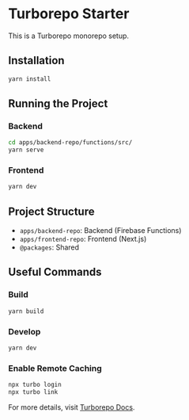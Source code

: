 # Turborepo Starter

This is a Turborepo monorepo setup.

## Installation

```sh
yarn install
```

## Running the Project

### Backend
```sh
cd apps/backend-repo/functions/src/
yarn serve
```

### Frontend
```sh
yarn dev
```

## Project Structure

- `apps/backend-repo`: Backend (Firebase Functions)
- `apps/frontend-repo`: Frontend (Next.js)
- `@packages`: Shared 

## Useful Commands

### Build
```sh
yarn build
```

### Develop
```sh
yarn dev
```

### Enable Remote Caching
```sh
npx turbo login
npx turbo link
```

For more details, visit [Turborepo Docs](https://turbo.build/repo/docs).
